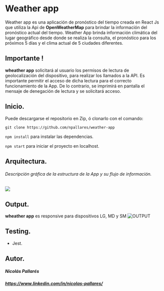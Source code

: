 # Weather app
Weather app es una aplicación de pronóstico del tiempo creada en React Js que utiliza la Api de **OpenWeatherMap** para brindar la información del pronóstico actual del tiempo. Weather App brinda información climática del lugar geográfico desde donde se realiza la consulta, el pronóstico para los próximos 5 días y el clima actual de 5 ciudades diferentes.

## Importante !
**wheather app** solicitará al usuario los permisos de lectura de geolocalización del dispositivo, para realizar los llamados a la API. Es importante permitir el acceso de dicha lectura para el correcto funcionamiento de la App. De lo contrario, se imprimirá en pantalla el mensaje de denegación de lectura y se solicitará acceso.
 
## Inicio.
Puede descargarse el repositorio en Zip, ó clonarlo con el comando:

`git clone https://github.com/npallares/weather-app`

`npm install` para instalar las dependencias.

`npm start` para iniciar el proyecto en localhost.

## Arquitectura.
###### Descripción gráfica de la estructura de la App y su flujo de información.
[![](https://npallaresporfolio.000webhostapp.com/assets/estructura.png)](ESTRUCTURA)

## Output.
**wheather app** es responsive para dispositivos LG, MD y SM 
![OUTPUT](https://scontent.faep25-1.fna.fbcdn.net/v/t39.30808-6/244540387_4345484058903531_898397073066525340_n.jpg?_nc_cat=108&_nc_rgb565=1&ccb=1-5&_nc_sid=730e14&_nc_ohc=DTfazsxTEUsAX_iIW1f&tn=tbmcpi25FtjW1awZ&_nc_ht=scontent.faep25-1.fna&oh=a60d2235a0f27b42105342dd993a9b40&oe=618D87B3 "OUTPUT")

## Testing.
- Jest.

## Autor.
##### Nicolás Pallarés 
##### https://www.linkedin.com/in/nicolas-pallares/
